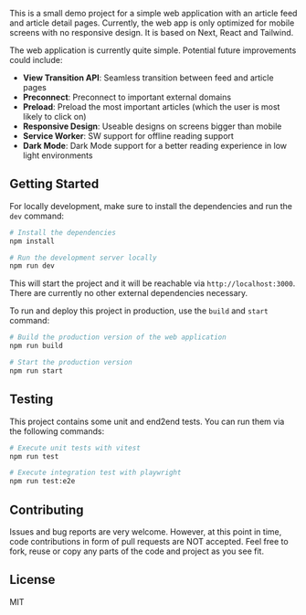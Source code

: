 This is a small demo project for a simple web application with an article feed and article detail pages. Currently, the web app is only optimized for mobile screens with no responsive design. It is based on Next, React and Tailwind.

The web application is currently quite simple. Potential future improvements could include:

* **View Transition API**: Seamless transition between feed and article pages
* **Preconnect**: Preconnect to important external domains
* **Preload**: Preload the most important articles (which the user is most likely to click on)
* **Responsive Design**: Useable designs on screens bigger than mobile
* **Service Worker**: SW support for offline reading support
* **Dark Mode**: Dark Mode support for a better reading experience in low light environments

## Getting Started

For locally development, make sure to install the dependencies and run the `dev` command:

```bash
# Install the dependencies
npm install

# Run the development server locally
npm run dev
```

This will start the project and it will be reachable via `http://localhost:3000`. There are currently no other external dependencies necessary.

To run and deploy this project in production, use the `build` and `start` command:

```bash
# Build the production version of the web application
npm run build

# Start the production version
npm run start
```

## Testing

This project contains some unit and end2end tests. You can run them via the following commands:

```bash
# Execute unit tests with vitest
npm run test

# Execute integration test with playwright
npm run test:e2e
```

## Contributing

Issues and bug reports are very welcome. However, at this point in time, code contributions in form of pull requests are NOT accepted. Feel free to fork, reuse or copy any parts of the code and project as you see fit.

## License

MIT